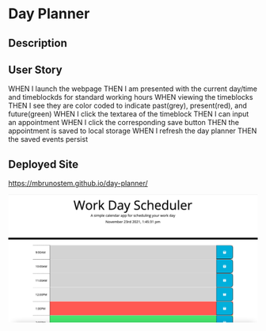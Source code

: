 # Day Planner

## Description


## User Story
WHEN I launch the webpage
THEN I am presented with the current day/time and timeblockds for standard working hours
WHEN viewing the timeblocks
THEN I see they are color coded to indicate past(grey), present(red), and future(green)
WHEN I click the textarea of the timeblock
THEN I can input an appointment
WHEN I click the corresponding save button
THEN the appointment is saved to local storage
WHEN I refresh the day planner
THEN the saved events persist

## Deployed Site
https://mbrunostem.github.io/day-planner/

![Deployed site landing page](./assets/images/landing-page.png)